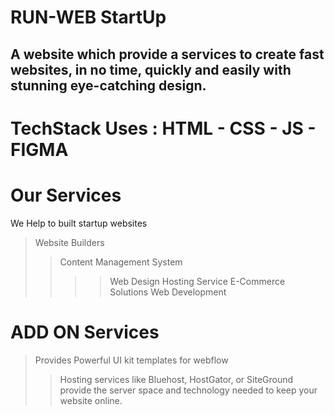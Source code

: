 # RUN-WEB StartUp
## A website which provide a services to create fast websites, in no time, quickly and easily with stunning eye-catching design.

# TechStack Uses : HTML - CSS - JS - FIGMA

# Our Services
We Help to built startup websites
> Website Builders
>> Content Management System
>>>> Web Design
>>>> Hosting Service
>>>> E-Commerce Solutions
>>>> Web Development

# ADD ON Services
> Provides Powerful UI kit templates for webflow
>> Hosting services like Bluehost, HostGator, or SiteGround provide the server space and technology needed to keep your website online.
